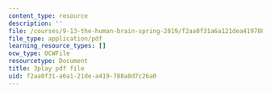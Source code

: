```yaml
---
content_type: resource
description: ''
file: /courses/9-13-the-human-brain-spring-2019/f2aa0f31a6a121dea419788a8d7c26a0_MuRVOQY8KoY.pdf
file_type: application/pdf
learning_resource_types: []
ocw_type: OCWFile
resourcetype: Document
title: 3play pdf file
uid: f2aa0f31-a6a1-21de-a419-788a8d7c26a0
---
```

